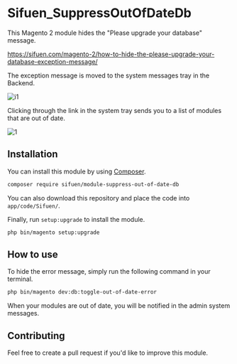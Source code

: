 # Sifuen_SuppressOutOfDateDb

This Magento 2 module hides the "Please upgrade your database" message.

https://sifuen.com/magento-2/how-to-hide-the-please-upgrade-your-database-exception-message/

The exception message is moved to the system messages tray in the Backend.
 
![i1](https://i.imgur.com/9PECODm.png)

Clicking through the link in the system tray sends you to a list of modules that are out of date.

![1](https://i.imgur.com/LNqbhhQ.png)

## Installation

You can install this module by using [Composer](https://getcomposer.org).

```bash
composer require sifuen/module-suppress-out-of-date-db
```

You can also download this repository and place the code into `app/code/Sifuen/`.

Finally, run `setup:upgrade` to install the module.

```bash
php bin/magento setup:upgrade
```

## How to use

To hide the error message, simply run the following command in your terminal.

```bash
php bin/magento dev:db:toggle-out-of-date-error
```

When your modules are out of date, you will be notified in the admin system messages.

## Contributing

Feel free to create a pull request if you'd like to improve this module.